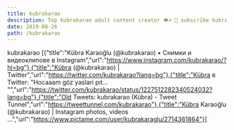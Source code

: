 ```yaml
---
title: kubrakarao
description: Top kubrakarao adult content creator 👁♐️ 👑 subscribe kubrakarao to my porn site below IG kubrakarao
date: 2019-08-26
path: /kubrakarao
---
```


kubrakarao
[{"title":"Kübra Karaoğlu (@kubrakarao) • Снимки и видеоклипове в Instagram","url":"https://www.instagram.com/kubrakarao/?hl=bg"},{"title":"Kübra (@kubrakarao) | Twitter","url":"https://twitter.com/kubrakarao?lang=bg"},{"title":"Kübra в Twitter: \"Hocaaam göz yaslari pıt… \"","url":"https://twitter.com/kubrakarao/status/1227512282340524032?lang=bg"},{"title":"Old Tweets: kubrakarao (Kübra) - Tweet Tunnel","url":"https://tweettunnel.com/kubrakarao"},{"title":"Kübra Karaoğlu (@kubrakarao) | Instagram photos, videos ...","url":"https://www.pictame.com/user/kubrakaraglu/2714361864"}]

